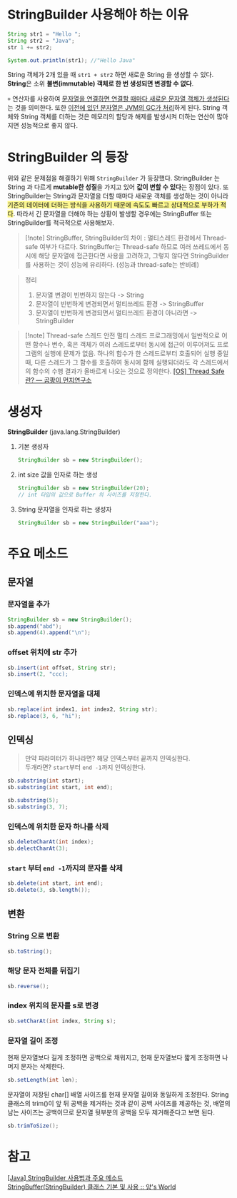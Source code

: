 # StringBuilder 사용해야 하는 이유
```java
String str1 = "Hello ";
String str2 = "Java";
str 1 += str2;

System.out.println(str1); //"Hello Java"
```

String 객체가 2개 있을 때 `str1 + str2` 하면 새로운 String 을 생성할 수 있다.<br>
**String**은 소위 **불변(immutable) 객체로 한 번 생성되면 변경할 수 없다**.<br>

`+` 연산자를 사용하여 <u>문자열을 연결하면 연결할 때마다 새로운 문자열 객체가 생성된다</u>는 것을 의미한다. 또한 <u>이전에 있던 문자열은 JVM의 GC가 처리</u>하게 된다. String 객체와 String 객체를 더하는 것은 메모리의 할당과 해제를 발생시켜 더하는 연산이 많아지면 성능적으로 좋지 않다.

# StringBuilder 의 등장
위와 같은 문제점을 해결하기 위해 `StringBuilder` 가 등장했다. StringBuilder 는 String 과 다르게 **mutable한 성질**을 가지고 있어 **값이 변할 수 있다**는 장점이 있다. 또 StringBuilder는 String과 문자열을 더할 때마다 새로운 객체를 생성하는 것이 아니라 <span style="background:#fff88f">기존의 데이터에 더하는 방식을 사용하기 때문에 속도도 빠르고 상대적으로 부하가 적다</span>. 따라서 긴 문자열을 더해야 하는 상황이 발생할 경우에는 StringBuffer 또는 StringBuilder를 적극적으로 사용해보자.

>[!note] StringBuffer, StringBuilder의 차이 : 멀티스레드 환경에서 Thread-safe 여부가 다르다.
>StringBuffer는 Thread-safe 하므로 여러 쓰레드에서 동시에 해당 문자열에 접근한다면 사용을 고려하고, 그렇지 않다면 StringBuilder를 사용하는 것이 성능에 유리하다. (성능과 thread-safe는 반비례)

> 정리
> 1. 문자열 변경이 빈번하지 않는다 -> String
> 2. 문자열이 빈번하게 변경되면서 멀티쓰레드 환경 -> StringBuffer
> 3. 문자열이 빈번하게 변경되면서 멀티쓰레드 환경이 아니라면 -> StringBuilder

>[!note] Thread-safe 스레드 안전
>멀티 스레드 프로그래밍에서 일반적으로 어떤 함수나 변수, 혹은 객체가 여러 스레드로부터 동시에 접근이 이루어져도 프로그램의 실행에 문제가 없음. 하나의 함수가 한 스레드로부터 호출되어 실행 중일 때, 다른 스레드가 그 함수를 호출하여 동시에 함께 실행되더라도 각 스레드에서의 함수의 수행 결과가 올바르게 나오는 것으로 정의한다. [[OS] Thread Safe란? — 곰팡이 먼지연구소](https://gompangs.tistory.com/entry/OS-Thread-Safe란)

# 생성자
**StringBuilder** (java.lang.StringBuilder)
1. 기본 생성자
	```java
	StringBuilder sb = new StringBuilder();
	```
2. int size 값을 인자로 하는 생성
	```java
	StringBuilder sb = new StringBuilder(20);
	// int 타입의 값으로 Buffer 의 사이즈를 지정한다.
	```
3. String 문자열을 인자로 하는 생성자
	```java
	StringBuilder sb = new StringBuilder("aaa");
	```

# 주요 메소드
## 문자열
### 문자열을 추가
```java
StringBuilder sb = new StringBuilder();
sb.append("abd");
sb.append(4).append("\n");
```

### offset 위치에 str 추가
```java
sb.insert(int offset, String str);
sb.insert(2, "ccc);
```

### 인덱스에 위치한 문자열을 대체
```java
sb.replace(int index1, int index2, String str);
sb.replace(3, 6, "hi");
```

## 인덱싱
> 만약 파라미터가 하나라면? 해당 인덱스부터 끝까지 인덱싱한다. <br>
> 두개라면? `start`부터 `end -1`까지 인덱싱한다.

```java
sb.substring(int start);
sb.substring(int start, int end);

sb.substring(5);
sb.substring(3, 7);
```

### 인덱스에 위치한 문자 하나를 삭제
```java
sb.deleteCharAt(int index);
sb.delectCharAt(3);
```

### `start` 부터 `end -1`까지의 문자를 삭제
```java
sb.delete(int start, int end);
sb.delete(3, sb.length());
```


## 변환
### String 으로 변환
```java
sb.toString();
```

### 해당 문자 전체를 뒤집기
```java
sb.reverse();
```

### index 위치의 문자를 s로 변경
```java
sb.setCharAt(int index, String s);
```

### 문자열 길이 조정
현재 문자열보다 길게 조정하면 공백으로 채워지고, 현재 문자열보다 짧게 조정하면 나머지 문자는 삭제한다.
```java
sb.setLength(int len);
```

문자열이 저장된 char[] 배열 사이즈를 현재 문자열 길이와 동일하게 조정한다. String 클래스의 trim()이 앞 뒤 공백을 제거하는 것과 같이 공백 사이즈를 제공하는 것, 배열의 남는 사이즈는 공백이므로 문자열 뒷부분의 공백을 모두 제거해준다고 보면 된다.
```java
sb.trimToSize();
```

# 참고
[[Java] StringBuilder 사용법과 주요 메소드](https://myeongju00.tistory.com/61) <br>
[StringBuffer(StringBuilder) 클래스 기본 및 사용 :: 양's World](https://yangbox.tistory.com/58)
